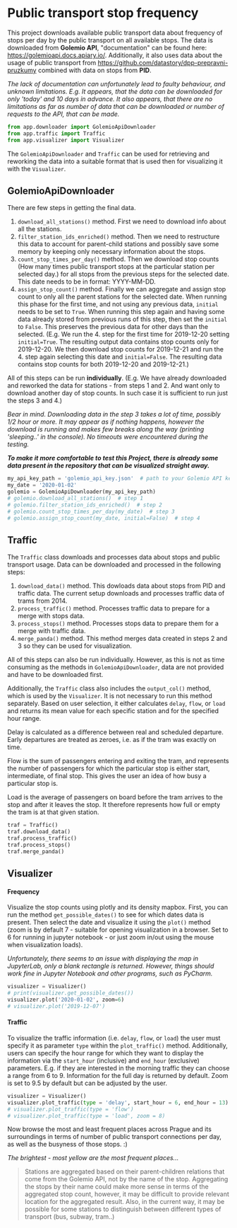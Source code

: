 # Public transport stop frequency

This project downloads available public transport data about frequency of stops per day by the public transport on all available stops. The data is downloaded from **Golemio API**, "documentation" can be found here: https://golemioapi.docs.apiary.io/. Additionally, it also uses data about the usage of public transport from https://github.com/datastory/dpp-prepravni-pruzkumy combined with data on stops from **PID**.

*The lack of documentation can unfortunately lead to faulty behaviour, and unknown limitations. E.g. It appears, that the data can be downloaded for only 'today' and 10 days in advance. It also appears, that there are no limitations as far as number of data that can be downloaded or number of requests to the API, that can be made.*

```python
from app.downloader import GolemioApiDownloader
from app.traffic import Traffic
from app.visualizer import Visualizer
```
The `GolemioApiDownloader` and `Traffic` can be used for retrieving and reworking the data into a suitable format that is used then for visualizing it with the `Visualizer`.

## GolemioApiDownloader

There are few steps in getting the final data.
1. `download_all_stations()` method. First we need to download info about all the stations.
2. `filter_station_ids_enriched()` method. Then we need to restructure this data to account for parent-child stations and possibly save some memory by keeping only necessary information about the stops.
3. `count_stop_times_per_day()` method. Then we download stop counts (How many times public transport stops at the particular station per selected day.) for all stops from the previous steps for the selected date. This date needs to be in format: YYYY-MM-DD.
4. `assign_stop_count()` method. Finally we can aggregate and assign stop count to only all the parent stations for the selected date. When running this phase for the first time, and not using any previous data, `initial` needs to be set to `True`. When running this step again and having some data already stored from previous runs of this step, then set the `initial` to `False`. This preserves the previous data for other days than the selected. (E.g. We run the 4. step for the first time for 2019-12-20 setting `initial=True`. The resulting output data contains stop counts only for 2019-12-20. We then download stop counts for 2019-12-21 and run the 4. step again selecting this date and `initial=False`. The resulting data contains stop counts for both 2019-12-20 and 2019-12-21.)

All of this steps can be run **individually**. (E.g. We have already downloaded and reworked the data for stations - from steps 1 and 2. And want only to download another day of stop counts. In such case it is sufficient to run just the steps 3 and 4.)

*Bear in mind. Downloading data in the step 3 takes a lot of time, possibly 1/2 hour or more. It may appear as if nothing happens, however the download is running and makes few breaks along the way (printing 'sleeping..' in the console). No timeouts were encountered during the testing.*

**_To make it more comfortable to test this Project, there is already some data present in the repository that can be visualized straight away._**

```python
my_api_key_path = 'golemio_api_key.json'  # path to your Golemio API key
my_date = '2020-01-02'
golemio = GolemioApiDownloader(my_api_key_path)
# golemio.download_all_stations()  # step 1
# golemio.filter_station_ids_enriched()  # step 2
# golemio.count_stop_times_per_day(my_date)  # step 3
# golemio.assign_stop_count(my_date, initial=False)  # step 4
```

## Traffic

The `Traffic` class downloads and processes data about stops and public transport usage. Data can be downloaded and processed in the following steps:
1. `download_data()` method. This dowloads data about stops from PID and traffic data. The current setup downloads and processes traffic data of trams from 2014.
2. `process_traffic()` method. Processes traffic data to prepare for a merge with stops data.
3. `process_stops()` method. Processes stops data to prepare them for a merge with traffic data. 
4. `merge_panda()` method. This method merges data created in steps 2 and 3 so they can be used for visualization.

All of this steps can also be run individually. However, as this is not as time consuming as the methods in `GolemioApiDownloader`, data are not provided and have to be downloaded first.

Additionally, the `Traffic` class also includes the `output_col()` method, which is used by the `Visualizer`. It is not necessary to run this method separately. Based on user selection, it either calculates `delay`, `flow`, or `load` and returns its mean value for each specific station and for the specified hour range.

Delay is calculated as a difference between real and scheduled departure. Early departures are treated as zeroes, i.e. as if the tram was exactly on time.

Flow is the sum of passengers entering and exiting the tram, and represents the number of passengers for which the particular stop is either start, intermediate, of final stop. This gives the user an idea of how busy a particular stop is.

Load is the average of passengers on board before the tram arrives to the stop and after it leaves the stop. It therefore represents how full or empty the tram is at that given station.

```python
traf = Traffic()
traf.download_data()
traf.process_traffic()
traf.process_stops()
traf.merge_panda()
```

## Visualizer

#### Frequency

Visualize the stop counts using plotly and its density mapbox.
First, you can run the method `get_possible_dates()` to see for which dates data is present. Then select the date and visualize it using the `plot()` method (zoom is by default 7 - suitable for opening visualization in a browser. Set to 6 for running in jupyter notebook - or just zoom in/out using the mouse when visualization loads).

*Unfortunately, there seems to an issue with displaying the map in JupyterLab, only a blank rectangle is returned. However, things should work fine in Jupyter Notebook and other programs, such as PyCharm.*

```python
visualizer = Visualizer()
# print(visualizer.get_possible_dates())
visualizer.plot('2020-01-02', zoom=6)
# visualizer.plot('2019-12-07')
```

#### Traffic

To visualize the traffic information (i.e. `delay`, `flow`, or `load`) the user must specify it as parameter `type` within the `plot_traffic()` method. Additionally, users can specify the hour range for which they want to display the information via the `start_hour` (inclusive) and `end_hour` (exclusive) parameters. E.g. if they are interested in the morning traffic they can choose a range from 6 to 9. Information for the full day is returned by default. Zoom is set to 9.5 by default but can be adjusted by the user.

```python
visualizer = Visualizer()
visualizer.plot_traffic(type = 'delay', start_hour = 6, end_hour = 13)
# visualizer.plot_traffic(type = 'flow')
# visualizer.plot_traffic(type = 'load', zoom = 8)
```

Now browse the most and least frequent places across Prague and its surroundings in terms of number of public transport connections per day, as well as the busyness of those stops. :)

*The brightest - most yellow are the most frequent places...*
> Stations are aggregated based on their parent-children relations that come from the Golemio API, not by the name of the stop. Aggregating the stops by their name could make more sense in terms of the aggregated stop count, however, it may be difficult to provide relevant location for the aggregated result. Also, in the current way, it may be possible for some stations to distinguish between different types of transport (bus, subway, tram..)